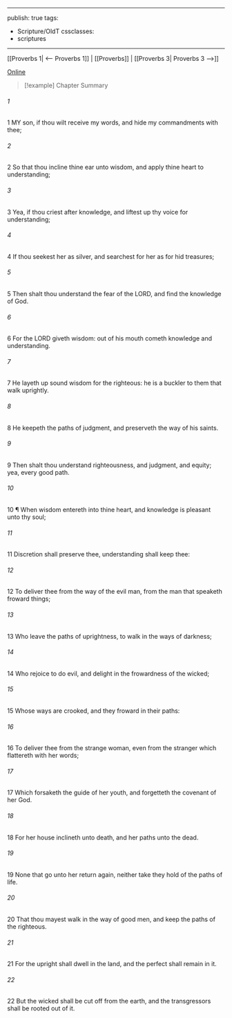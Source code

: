 

---
publish: true
tags:
  - Scripture/OldT
cssclasses:
  - scriptures
---
[[Proverbs 1| <-- Proverbs 1]] | [[Proverbs]] | [[Proverbs 3| Proverbs 3 -->]]

[Online](https://churchofjesuschrist.org/study/scriptures/ot/prov/2?lang=eng)

>[!example] Chapter Summary
>
###### 1
1 MY son, if thou wilt receive my words, and hide my commandments with thee;
###### 2
2 So that thou incline thine ear unto wisdom, and apply thine heart to understanding;
###### 3
3 Yea, if thou criest after knowledge, and liftest up thy voice for understanding;
###### 4
4 If thou seekest her as silver, and searchest for her as for hid treasures;
###### 5
5 Then shalt thou understand the fear of the LORD, and find the knowledge of God.
###### 6
6 For the LORD giveth wisdom: out of his mouth cometh knowledge and understanding.
###### 7
7 He layeth up sound wisdom for the righteous: he is a buckler to them that walk uprightly.
###### 8
8 He keepeth the paths of judgment, and preserveth the way of his saints.
###### 9
9 Then shalt thou understand righteousness, and judgment, and equity; yea, every good path.
###### 10
10 ¶ When wisdom entereth into thine heart, and knowledge is pleasant unto thy soul;
###### 11
11 Discretion shall preserve thee, understanding shall keep thee:
###### 12
12 To deliver thee from the way of the evil man, from the man that speaketh froward things;
###### 13
13 Who leave the paths of uprightness, to walk in the ways of darkness;
###### 14
14 Who rejoice to do evil, and delight in the frowardness of the wicked;
###### 15
15 Whose ways are crooked, and they froward in their paths:
###### 16
16 To deliver thee from the strange woman, even from the stranger which flattereth with her words;
###### 17
17 Which forsaketh the guide of her youth, and forgetteth the covenant of her God.
###### 18
18 For her house inclineth unto death, and her paths unto the dead.
###### 19
19 None that go unto her return again, neither take they hold of the paths of life.
###### 20
20 That thou mayest walk in the way of good men, and keep the paths of the righteous.
###### 21
21 For the upright shall dwell in the land, and the perfect shall remain in it.
###### 22
22 But the wicked shall be cut off from the earth, and the transgressors shall be rooted out of it.



